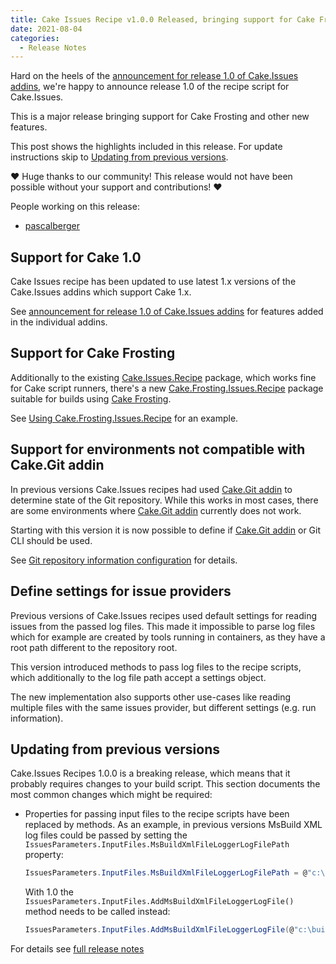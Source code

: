 ```yaml
---
title: Cake Issues Recipe v1.0.0 Released, bringing support for Cake Frosting
date: 2021-08-04 
categories:
  - Release Notes
---
```


Hard on the heels of the [announcement for release 1.0 of Cake.Issues addins],
we're happy to announce release 1.0 of the recipe script for Cake.Issues.

This is a major release bringing support for Cake Frosting and other new features.

[announcement for release 1.0 of Cake.Issues addins]: 2021-07-28-cake-issues-v1.0.0-released.md

<!-- more -->

This post shows the highlights included in this release.
For update instructions skip to [Updating from previous versions](#updating-from-previous-versions).

❤ Huge thanks to our community! This release would not have been possible without your support and contributions! ❤

People working on this release:

* [pascalberger](https://github.com/pascalberger)

## Support for Cake 1.0

Cake Issues recipe has been updated to use latest 1.x versions of the Cake.Issues addins which support Cake 1.x.

See [announcement for release 1.0 of Cake.Issues addins] for features added in the individual addins.

## Support for Cake Frosting

Additionally to the existing [Cake.Issues.Recipe] package, which works fine for Cake script runners, there's a new
[Cake.Frosting.Issues.Recipe] package suitable for builds using [Cake Frosting].

See [Using Cake.Frosting.Issues.Recipe] for an example.

[Cake Frosting]: https://cakebuild.net/docs/running-builds/runners/cake-frosting
[Cake.Issues.Recipe]: https://www.nuget.org/packages/Cake.Issues.Recipe/
[Cake.Frosting.Issues.Recipe]: https://www.nuget.org/packages/Cake.Frosting.Issues.Recipe/
[Using Cake.Frosting.Issues.Recipe]: ../../documentation/usage/recipe/using-cake-frosting-issues-recipe.md

## Support for environments not compatible with Cake.Git addin

In previous versions Cake.Issues recipes had used [Cake.Git addin] to determine state of the Git repository.
While this works in most cases, there are some environments where [Cake.Git addin] currently does not work.

Starting with this version it is now possible to define if [Cake.Git addin] or Git CLI should be used.

See [Git repository information configuration](../../documentation/recipe/configuration.md#git-repository-information) for details.

[Cake.Git addin]: https://cakebuild.net/extensions/cake-git/

## Define settings for issue providers

Previous versions of Cake.Issues recipes used default settings for reading issues from the passed log files.
This made it impossible to parse log files which for example are created by tools running in containers,
as they have a root path different to the repository root.

This version introduced methods to pass log files to the recipe scripts, which additionally to the log file path
accept a settings object.

The new implementation also supports other use-cases like reading multiple files with the same issues provider,
but different settings (e.g. run information).

## Updating from previous versions

Cake.Issues Recipes 1.0.0 is a breaking release, which means that it probably requires changes to your build script.
This section documents the most common changes which might be required:

* Properties for passing input files to the recipe scripts have been replaced by methods.
  As an example, in previous versions MsBuild XML log files could be passed by setting the
  `IssuesParameters.InputFiles.MsBuildXmlFileLoggerLogFilePath` property:

  ```csharp
  IssuesParameters.InputFiles.MsBuildXmlFileLoggerLogFilePath = @"c:\build\msbuild.log";
  ```

  With 1.0 the `IssuesParameters.InputFiles.AddMsBuildXmlFileLoggerLogFile()` method needs to be called instead:

  ```csharp
  IssuesParameters.InputFiles.AddMsBuildXmlFileLoggerLogFile(@"c:\build\msbuild.log");
  ```

For details see [full release notes](https://github.com/cake-contrib/Cake.Issues.Recipe/releases/tag/1.0.0)
